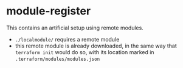 # module-register

This contains an artificial setup using remote modules.

 -  `./localmodule/` requires a remote module
 -  this remote module is already downloaded, in the same way that
    `terraform init` would do so, with its location marked in
    `.terraform/modules/modules.json`
